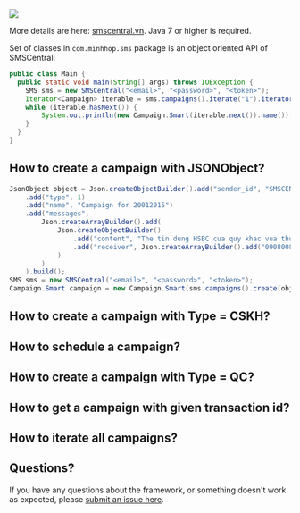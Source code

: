 <img src="http://dashboard.smscentral.vn/static/images/smscentral1.png" />

More details are here: [smscentral.vn](http://smscentral.vn/).
Java 7 or higher is required.

Set of classes in `com.minhhop.sms` package is
an object oriented API of SMSCentral:

```java
public class Main {
  public static void main(String[] args) throws IOException {
    SMS sms = new SMSCentral("<email>", "<password>", "<token>");
    Iterator<Campaign> iterable = sms.campaigns().iterate("1").iterator();
    while (iterable.hasNext()) {
        System.out.println(new Campaign.Smart(iterable.next()).name());
    }
  }
}
```

## How to create a campaign with JSONObject?

```java
JsonObject object = Json.createObjectBuilder().add("sender_id", "SMSCENTRAL")
    .add("type", 1)
    .add("name", "Campaign for 20012015")
    .add("messages",
        Json.createArrayBuilder().add(
            Json.createObjectBuilder()
                .add("content", "The tin dung HSBC cua quy khac vua thuc hien giao dich nhu sau: XXXXX3952-VND 17300041 on 03/01/2016")
                .add("receiver", Json.createArrayBuilder().add("0908008726")
            )
        )
    ).build();
SMS sms = new SMSCentral("<email>", "<password>", "<token>");
Campaign.Smart campaign = new Campaign.Smart(sms.campaigns().create(object));
```

## How to create a campaign with Type = CSKH?

## How to schedule a campaign?

## How to create a campaign with Type = QC?

## How to get a campaign with given transaction id?

## How to iterate all campaigns?


## Questions?

If you have any questions about the framework, or something doesn't work as expected,
please [submit an issue here](https://github.com/minhhoptech/smscentral/issues/new).